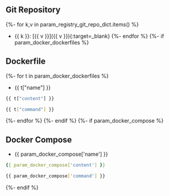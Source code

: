 ## Git Repository
{%- for k,v in param_registry_git_repo_dict.items() %}
  - {{ k }}: [{{ v }}]({{ v }}){:target=_blank}
{%- endfor %}
{%- if param_docker_dockerfiles %}
## Dockerfile
{%- for t in param_docker_dockerfiles %}
- {{ t["name"] }}
```dockerfile
{{ t["content"] }}
```
```bash
{{ t["command"] }}
```
{%- endfor %}
{%- endif %}
{%- if param_docker_compose %}
## Docker Compose
- {{ param_docker_compose['name'] }}
```yaml
{{ param_docker_compose['content'] }}
```
```bash
{{ param_docker_compose['command'] }}
```
{%- endif %}